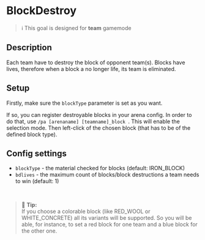 # BlockDestroy

> ℹ This goal is designed for **team** gamemode

## Description

Each team have to destroy the block of opponent team(s). Blocks have lives, therefore when a block a no longer life, 
its team is eliminated.

## Setup

Firstly, make sure the `blockType` parameter is set as you want.

If so, you can register destroyable blocks in your arena config.
In order to do that, use `/pa [arenaname] [teamname]_block `. This will enable the selection mode. 
Then left-click of the chosen block (that has to be of the defined block type).

## Config settings

- `blockType` - the material checked for blocks (default: IRON_BLOCK)
- `bdlives` - the maximum count of blocks/block destructions a team needs to win (default: 1)

<br>

> 🚩 **Tip:**  
> If you choose a colorable block (like RED_WOOL or WHITE_CONCRETE) all its variants will be supported. So you will be
> able, for instance, to set a red block for one team and a blue block for the other one.
